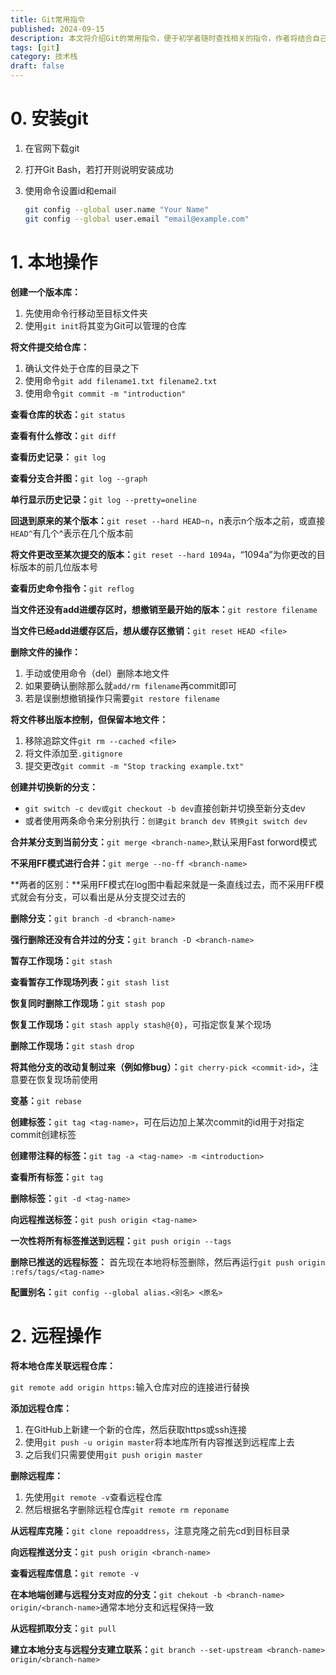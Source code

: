 ```yaml
---
title: Git常用指令
published: 2024-09-15
description: 本文将介绍Git的常用指令，便于初学者随时查找相关的指令，作者将结合自己的经验进行更新
tags: [git]
category: 技术栈
draft: false
---
```


# 0. 安装git

1. 在官网下载git

2. 打开Git Bash，若打开则说明安装成功

3. 使用命令设置id和email

   ```sh
   git config --global user.name "Your Name"
   git config --global user.email "email@example.com"
   ```



# 1. 本地操作

**创建一个版本库：**

1. 先使用命令行移动至目标文件夹
2. 使用`git init`将其变为Git可以管理的仓库



**将文件提交给仓库：**

1. 确认文件处于仓库的目录之下
2. 使用命令`git add filename1.txt filename2.txt`
3. 使用命令`git commit -m "introduction"`



**查看仓库的状态：**`git status`

**查看有什么修改：**`git diff`

**查看历史记录：**	`git log`

**查看分支合并图：**`git log --graph`

**单行显示历史记录：**`git log --pretty=oneline`

**回退到原来的某个版本：**`git reset --hard HEAD~n`，n表示n个版本之前，或直接`HEAD^`有几个^表示在几个版本前

**将文件更改至某次提交的版本：**`git reset --hard 1094a`，“1094a”为你更改的目标版本的前几位版本号

**查看历史命令指令：**`git reflog`



**当文件还没有add进缓存区时，想撤销至最开始的版本：**`git restore filename`

**当文件已经add进缓存区后，想从缓存区撤销：**`git reset HEAD <file>`



**删除文件的操作：**

1. 手动或使用命令（del）删除本地文件
2. 如果要确认删除那么就`add/rm filename`再commit即可
3. 若是误删想撤销操作只需要`git restore filename`



**将文件移出版本控制，但保留本地文件：**

1. 移除追踪文件`git rm --cached <file>`
2. 将文件添加至`.gitignore`
3. 提交更改`git commit -m "Stop tracking example.txt"`



**创建并切换新的分支：**

- `git switch -c dev或git checkout -b dev`直接创新并切换至新分支dev
- 或者使用两条命令来分别执行：`创建git branch dev 转换git switch dev`



**合并某分支到当前分支：**`git merge <branch-name>`,默认采用Fast forword模式

**不采用FF模式进行合并：**`git merge --no-ff <branch-name>`

**两者的区别：**采用FF模式在log图中看起来就是一条直线过去，而不采用FF模式就会有分支，可以看出是从分支提交过去的

**删除分支：**`git branch -d <branch-name>`

**强行删除还没有合并过的分支：**`git branch -D <branch-name>`



**暂存工作现场：**`git stash`

**查看暂存工作现场列表：**`git stash list`

**恢复同时删除工作现场：**`git stash pop`

**恢复工作现场：**`git stash apply stash@{0}`，可指定恢复某个现场

**删除工作现场：**`git stash drop`

**将其他分支的改动复制过来（例如修bug）：**`git cherry-pick <commit-id>`，注意要在恢复现场前使用



**变基：**`git rebase`



**创建标签：**`git tag <tag-name>`，可在后边加上某次commit的id用于对指定commit创建标签

**创建带注释的标签：**`git tag -a <tag-name> -m <introduction>`

**查看所有标签：**`git tag`

**删除标签：**`git -d <tag-name>`

**向远程推送标签：**`git push origin <tag-name>`

**一次性将所有标签推送到远程：**`git push origin --tags`

**删除已推送的远程标签：** 首先现在本地将标签删除，然后再运行`git push origin :refs/tags/<tag-name>`



**配置别名：**`git config --global alias.<别名> <原名>`

# 2. 远程操作

**将本地仓库关联远程仓库：**

`git remote add origin https:`输入仓库对应的连接进行替换



**添加远程仓库：**

1. 在GitHub上新建一个新的仓库，然后获取https或ssh连接
2. 使用`git push -u origin master`将本地库所有内容推送到远程库上去
3. 之后我们只需要使用`git push origin master`



**删除远程库：**

1. 先使用`git remote -v`查看远程仓库
2. 然后根据名字删除远程仓库`git remote rm reponame`



**从远程库克隆：**`git clone repoaddress`，注意克隆之前先cd到目标目录



**向远程推送分支：**`git push origin <branch-name>`

**查看远程库信息：**`git remote -v`

**在本地端创建与远程分支对应的分支：**`git chekout -b <branch-name> origin/<branch-name>`通常本地分支和远程保持一致

**从远程抓取分支：**`git pull`

**建立本地分支与远程分支建立联系：**`git branch --set-upstream <branch-name> origin/<branch-name>`